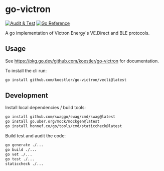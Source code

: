 # go-victron
[![Audit & Test](https://github.com/koestler/go-victron/actions/workflows/audit.yml/badge.svg)](https://github.com/koestler/go-victron/actions/workflows/audit.yml)
[![Go Reference](https://pkg.go.dev/badge/github.com/koestler/go-victron.svg)](https://pkg.go.dev/github.com/koestler/go-victron)

A go implementation of Victron Energy's VE.Direct and BLE protocols.

## Usage
See https://pkg.go.dev/github.com/koestler/go-victron for documentation.

To install the cli run:
```bash
go install github.com/koestler/go-victron/vecli@latest
```

## Development

Install local dependencies / build tools:
```bash
go install github.com/swaggo/swag/cmd/swag@latest
go install go.uber.org/mock/mockgen@latest
go install honnef.co/go/tools/cmd/staticcheck@latest
```

Build test and audit the code:
```bash
go generate ./...
go build ./...
go vet ./...
go test ./...
staticcheck ./...
```